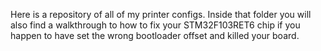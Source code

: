 Here is a repository of all of my printer configs. Inside that folder you will also find a walkthrough to how to fix your STM32F103RET6 chip if you happen to have set the wrong bootloader offset and killed your board. 
